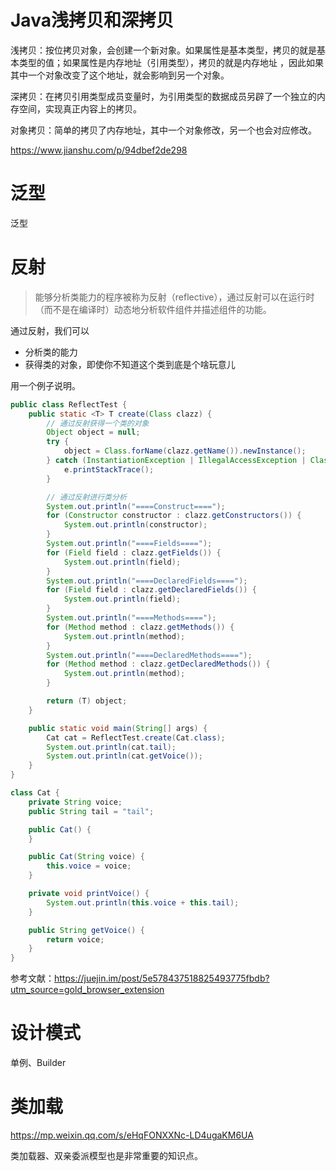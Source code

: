 # Java浅拷贝和深拷贝

浅拷贝：按位拷贝对象，会创建一个新对象。如果属性是基本类型，拷贝的就是基本类型的值；如果属性是内存地址（引用类型），拷贝的就是内存地址 ，因此如果其中一个对象改变了这个地址，就会影响到另一个对象。

深拷贝：在拷贝引用类型成员变量时，为引用类型的数据成员另辟了一个独立的内存空间，实现真正内容上的拷贝。

对象拷贝：简单的拷贝了内存地址，其中一个对象修改，另一个也会对应修改。

https://www.jianshu.com/p/94dbef2de298

# 泛型

泛型

# 反射

> 能够分析类能力的程序被称为反射（reflective），通过反射可以在运行时（而不是在编译时）动态地分析软件组件并描述组件的功能。

通过反射，我们可以

- 分析类的能力
- 获得类的对象，即使你不知道这个类到底是个啥玩意儿

用一个例子说明。

```java
public class ReflectTest {
    public static <T> T create(Class clazz) {
        // 通过反射获得一个类的对象
        Object object = null;
        try {
            object = Class.forName(clazz.getName()).newInstance();
        } catch (InstantiationException | IllegalAccessException | ClassNotFoundException e) {
            e.printStackTrace();
        }

        // 通过反射进行类分析
        System.out.println("====Construct====");
        for (Constructor constructor : clazz.getConstructors()) {
            System.out.println(constructor);
        }
        System.out.println("====Fields====");
        for (Field field : clazz.getFields()) {
            System.out.println(field);
        }
        System.out.println("====DeclaredFields====");
        for (Field field : clazz.getDeclaredFields()) {
            System.out.println(field);
        }
        System.out.println("====Methods====");
        for (Method method : clazz.getMethods()) {
            System.out.println(method);
        }
        System.out.println("====DeclaredMethods====");
        for (Method method : clazz.getDeclaredMethods()) {
            System.out.println(method);
        }

        return (T) object;
    }

    public static void main(String[] args) {
        Cat cat = ReflectTest.create(Cat.class);
        System.out.println(cat.tail);
        System.out.println(cat.getVoice());
    }
}

class Cat {
    private String voice;
    public String tail = "tail";

    public Cat() {
    }

    public Cat(String voice) {
        this.voice = voice;
    }

    private void printVoice() {
        System.out.println(this.voice + this.tail);
    }

    public String getVoice() {
        return voice;
    }
}
```



参考文献：https://juejin.im/post/5e578437518825493775fbdb?utm_source=gold_browser_extension

# 设计模式

单例、Builder

# 类加载

https://mp.weixin.qq.com/s/eHqFONXXNc-LD4ugaKM6UA

类加载器、双亲委派模型也是非常重要的知识点。